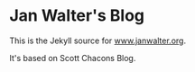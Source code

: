 Jan Walter's Blog
=================

This is the Jekyll source for www.janwalter.org.

It's based on Scott Chacons Blog.

